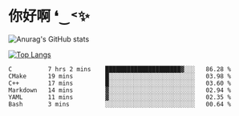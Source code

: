 # 你好啊 ❛‿˂✨

![Anurag's GitHub stats](https://github-readme-stats.vercel.app/api?username=ZombieFly&count_private=true&show_icons=true)

[![Top Langs](https://github-readme-stats.vercel.app/api/top-langs/?username=ZombieFly&layout=compact&count_private=true&hide=Ruby,makefile)](https://github.com/anuraghazra/github-readme-stats)

<!--START_SECTION:waka-->

```text
C          7 hrs 2 mins    █████████████████████▓░░░   86.28 %
CMake      19 mins         █░░░░░░░░░░░░░░░░░░░░░░░░   03.98 %
C++        17 mins         █░░░░░░░░░░░░░░░░░░░░░░░░   03.60 %
Markdown   14 mins         ▓░░░░░░░░░░░░░░░░░░░░░░░░   02.94 %
YAML       11 mins         ▓░░░░░░░░░░░░░░░░░░░░░░░░   02.35 %
Bash       3 mins          ░░░░░░░░░░░░░░░░░░░░░░░░░   00.64 %
```

<!--END_SECTION:waka-->
